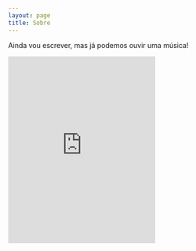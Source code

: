 ```yaml
---
layout: page
title: Sobre
---
```


Ainda vou escrever, mas já podemos ouvir uma música!

<iframe src="https://open.spotify.com/embed/playlist/3Yf6CyBePTDjko1XW8eogM" width="300" height="380" frameborder="0" allowtransparency="true" allow="encrypted-media"></iframe>
